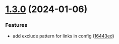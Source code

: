 # [1.3.0](https://github.com/BuilderIO/gpt-crawler/compare/v1.2.1...v1.3.0) (2024-01-06)

### Features

- add exclude pattern for links in config ([16443ed](https://github.com/BuilderIO/gpt-crawler/commit/16443ed9501624de40d921b8e47e4c35f15bf6b4))
